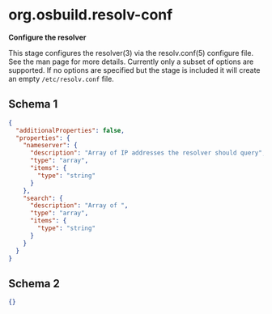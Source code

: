 
# org.osbuild.resolv-conf

**Configure the resolver**

This stage configures the resolver(3) via the resolv.conf(5)
configure file. See the man page for more details. Currently
only a subset of options are supported. If no options are
specified but the stage is included it will create an empty
`/etc/resolv.conf` file.

## Schema 1

```json
{
  "additionalProperties": false,
  "properties": {
    "nameserver": {
      "description": "Array of IP addresses the resolver should query",
      "type": "array",
      "items": {
        "type": "string"
      }
    },
    "search": {
      "description": "Array of ",
      "type": "array",
      "items": {
        "type": "string"
      }
    }
  }
}
```

## Schema 2

```json
{}
```
